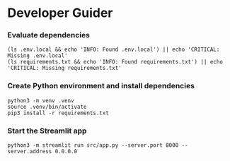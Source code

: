 # Developer Guider


### Evaluate dependencies
```shell
(ls .env.local && echo 'INFO: Found .env.local') || echo 'CRITICAL: Missing .env.local'
(ls requirements.txt && echo 'INFO: Found requirements.txt') || echo 'CRITICAL: Missing requirements.txt'
```

### Create Python environment and install dependencies
```shell
python3 -m venv .venv
source .venv/bin/activate
pip3 install -r requirements.txt
```

### Start the Streamlit app

```shell
python3 -m streamlit run src/app.py --server.port 8000 --server.address 0.0.0.0
```
